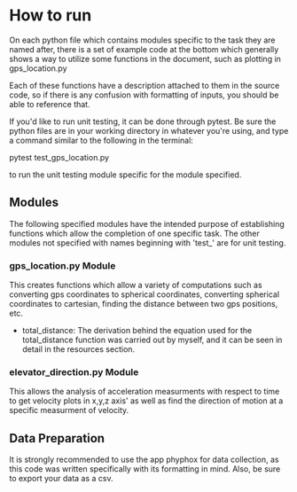# How to run

On each python file which contains modules specific to the task they are named after, there is a set of example code at the bottom which generally shows a way to utilize some functions in the document, such as plotting in gps_location.py

Each of these functions have a description attached to them in the source code, so if there is any confusion with formatting of inputs, you should be able to reference that.

If you'd like to run unit testing, it can be done through pytest. Be sure the python files are in your working directory in whatever you're using, and type a command similar to the following in the terminal:

pytest test_gps_location.py

to run the unit testing module specific for the module specified.

## Modules

The following specified modules have the intended purpose of establishing functions which allow the completion of one specific task. The other modules not specified with names beginning with 'test_' are for unit testing.

### gps_location.py Module

This creates functions which allow a variety of computations such as converting gps coordinates to spherical coordinates, converting spherical coordinates to cartesian, finding the distance between two gps positions, etc.

- total_distance:
 The derivation behind the equation used for the total_distance function was carried out by myself, and it can be seen in detail in the resources section.

### elevator_direction.py Module

This allows the analysis of acceleration measurments with respect to time to get velocity plots in x,y,z axis' as well as find the direction of motion at a specific measurment of velocity.

## Data Preparation

It is strongly recommended to use the app phyphox for data collection, as this code was written specifically with its formatting in mind. Also, be sure to export your data as a csv.
